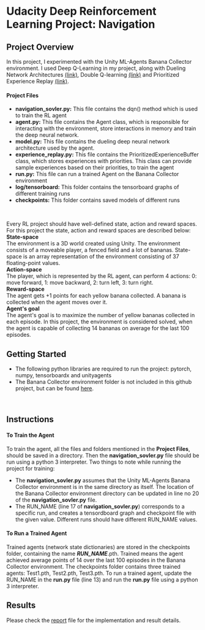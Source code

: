 # Udacity Deep Reinforcement Learning Project: Navigation
## Project Overview 
 In this project, I experimented with the Unity ML-Agents Banana Collector environment. I used Deep Q-Learning in my project, along with Dueling 
 Network Architectures [(link)](https://arxiv.org/abs/1511.06581), Double Q-learning [(link)](https://arxiv.org/abs/1509.06461) and Prioritized Experience Replay 
 [(link)](https://arxiv.org/abs/1511.05952).

#### Project Files
- **navigation_sovler.py:**  This file contains the dqn() method which is used to train the RL agent  
- **agent.py:**  This file contains the Agent class, which is responsible for interacting with the environment, 
store interactions in memory and train the deep neural network.
- **model.py:** This file contains the dueling deep neural network architecture used by the agent.
- **experience_replay.py:** This file contains the PrioritizedExperienceBuffer class, which stores experiences with 
priorities. This class can provide sample experiences based on their priorities, to train the agent
- **run.py:** This file can run a trained Agent on the Banana Collector environment 
- **log/tensorboard:** This folder contains the tensorboard graphs of different training runs
- **checkpoints:** This folder contains saved models of different runs
<br/>  
  
Every RL project should have well-defined state, action and reward spaces. For this project the state, action and reward spaces are described below:  
**State-space**  
The environment is a 3D world created using Unity. The environment consists of a moveable player, a fenced field and a lot of bananas. State-space is an array representation
of the environment consisting of 37 floating-point values.  
**Action-space**  
The player, which is represented by the RL agent, can perform 4 actions: 0: move forward, 1: move backward, 2: turn left, 3: turn right.  
**Reward-space**  
The agent gets +1 points for each yellow banana collected. A banana is collected when the agent moves over it.  
**Agent's goal**  
The agent's goal is to maximize the number of yellow bananas collected in each episode. In this project, the environment is considered solved, when the agent is capable 
of collecting 14 bananas on average for the last 100 episodes.
<br/>  
  
## Getting Started
- The following python libraries are required to run the project: pytorch, numpy, tensorboardx and unityagents
- The Banana Collector environment folder is not included in this github project, but can be found [here](https://s3-us-west-1.amazonaws.com/udacity-drlnd/P1/Banana/Banana_Linux.zip).
<br/>  
   
## Instructions
#### To Train the Agent
To train the agent, all the files and folders mentioned in the **Project Files**, should be saved in a directory. Then the **navigation_sovler.py** file should 
be run using a python 3 interpreter. Two things to note while running the project for training:
- The **navigation_sovler.py** assumes that the Unity ML-Agents Banana Collector environment is in the same directory as itself. The location of the 
Banana Collector environment directory can be updated in line no 20 of the **navigation_sovler.py** file. 
- The RUN_NAME (line 17 of **navigation_sovler.py**) corresponds to a specific run, and creates a tensordboard graph and checkpoint file with the given value.
Different runs should have different RUN_NAME values.
  
#### To Run a Trained Agent
Trained agents (network state dictionaries) are stored in the checkpoints folder, containing the name ***RUN_NAME***.pth. Trained means the agent achieved 
average points of 14 over the last 100 episodes in the Banana Collector environment. The checkpoints folder contains three trained agents: Test1.pth, Test2.pth, Test3.pth.
To run a trained agent, update the RUN_NAME in the **run.py** file (line 13) and run the **run.py** file using a python 3 interpreter.
<br/>  
  
## Results
Please check the [report](https://github.com/fahimfss/RL/blob/master/ProjectNavigationMain/REPORT.md) file for the implementation and result details.
